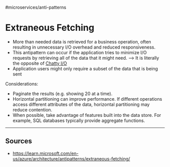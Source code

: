 #microservices/anti-patterns 

# Extraneous Fetching

* More than needed data is retrieved for a business operation, often resulting in unnecessary I/O overhead and reduced responsiveness.
* This antipattern can occur if the application tries to minimize I/O requests by retrieving all of the data that it might need. --> It is literally the opposite of [Chatty I/O](chatty-io)
* Application users might only require a subset of the data that is being sent

Considerations:
* Paginate the results (e.g. showing 20 at a time).
* Horizontal partitioning can improve performance. If different operations access different attributes of the data, horizontal partitioning may reduce contention. 
* When possible, take advantage of features built into the data store. For example, SQL databases typically provide aggregate functions.

<hr>

## Sources
* https://learn.microsoft.com/en-us/azure/architecture/antipatterns/extraneous-fetching/